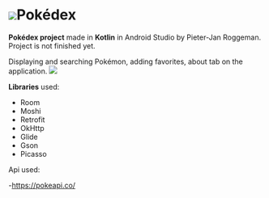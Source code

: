# ![](https://i.ibb.co/nMFHK6H/Pokedex-Logo-40-x-40-px.png)Pokédex

**Pokédex project** made in **Kotlin** in Android Studio by Pieter-Jan Roggeman.
Project is not finished yet.

Displaying and searching Pokémon, adding favorites, about tab on the application.
![](https://i.ibb.co/7tChqpy/MenuNav.png)

**Libraries** used: 

- Room
- Moshi
- Retrofit
- OkHttp
- Glide
- Gson
- Picasso

Api used:

-https://pokeapi.co/
